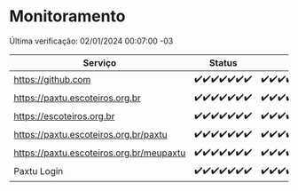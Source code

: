 # Monitoramento

Última verificação: 02/01/2024 00:07:00 -03

|Serviço|Status|Últimas 24h|
|---|---|---|
|https://github.com|<span title="2023-12-26: OK=24">✔️</span><span title="2023-12-27: OK=24">✔️</span><span title="2023-12-28: OK=24">✔️</span><span title="2023-12-29: OK=24">✔️</span><span title="2023-12-30: OK=24">✔️</span><span title="2023-12-31: OK=24">✔️</span><span title="2024-01-01: OK=3">✔️</span>|<span title="01/01/2024 00:07:00 -03 : 200">✔️</span><span title="01/01/2024 01:08:00 -03 : 200">✔️</span><span title="01/01/2024 02:06:00 -03 : 200">✔️</span><span title="01/01/2024 03:09:00 -03 : 200">✔️</span><span title="01/01/2024 04:06:00 -03 : 200">✔️</span><span title="01/01/2024 05:09:00 -03 : 200">✔️</span><span title="01/01/2024 06:07:00 -03 : 200">✔️</span><span title="01/01/2024 07:06:00 -03 : 200">✔️</span><span title="01/01/2024 08:04:00 -03 : 200">✔️</span><span title="01/01/2024 09:11:00 -03 : 200">✔️</span><span title="01/01/2024 10:08:00 -03 : 200">✔️</span><span title="01/01/2024 11:05:00 -03 : 200">✔️</span><span title="01/01/2024 12:06:00 -03 : 200">✔️</span><span title="01/01/2024 13:07:00 -03 : 200">✔️</span><span title="01/01/2024 14:04:00 -03 : 200">✔️</span><span title="01/01/2024 15:08:00 -03 : 200">✔️</span><span title="01/01/2024 16:03:00 -03 : 200">✔️</span><span title="01/01/2024 17:06:00 -03 : 200">✔️</span><span title="01/01/2024 18:04:00 -03 : 200">✔️</span><span title="01/01/2024 19:04:00 -03 : 200">✔️</span><span title="01/01/2024 20:05:00 -03 : 200">✔️</span><span title="01/01/2024 21:30:00 -03 : 200">✔️</span><span title="01/01/2024 22:46:00 -03 : 200">✔️</span><span title="01/01/2024 23:20:00 -03 : 200">✔️</span><span title="02/01/2024 00:07:00 -03 : 200">✔️</span>|
|https://paxtu.escoteiros.org.br|<span title="2023-12-26: OK=24">✔️</span><span title="2023-12-27: OK=24">✔️</span><span title="2023-12-28: OK=24">✔️</span><span title="2023-12-29: OK=24">✔️</span><span title="2023-12-30: OK=24">✔️</span><span title="2023-12-31: OK=24">✔️</span><span title="2024-01-01: OK=3">✔️</span>|<span title="01/01/2024 00:07:00 -03 : 200">✔️</span><span title="01/01/2024 01:08:00 -03 : 200">✔️</span><span title="01/01/2024 02:06:00 -03 : 200">✔️</span><span title="01/01/2024 03:09:00 -03 : 200">✔️</span><span title="01/01/2024 04:06:00 -03 : 200">✔️</span><span title="01/01/2024 05:09:00 -03 : 200">✔️</span><span title="01/01/2024 06:07:00 -03 : 200">✔️</span><span title="01/01/2024 07:06:00 -03 : 200">✔️</span><span title="01/01/2024 08:04:00 -03 : 200">✔️</span><span title="01/01/2024 09:11:00 -03 : 200">✔️</span><span title="01/01/2024 10:08:00 -03 : 200">✔️</span><span title="01/01/2024 11:05:00 -03 : 200">✔️</span><span title="01/01/2024 12:06:00 -03 : 200">✔️</span><span title="01/01/2024 13:07:00 -03 : 200">✔️</span><span title="01/01/2024 14:04:00 -03 : 200">✔️</span><span title="01/01/2024 15:08:00 -03 : 200">✔️</span><span title="01/01/2024 16:03:00 -03 : 200">✔️</span><span title="01/01/2024 17:06:00 -03 : 200">✔️</span><span title="01/01/2024 18:04:00 -03 : 200">✔️</span><span title="01/01/2024 19:04:00 -03 : 200">✔️</span><span title="01/01/2024 20:05:00 -03 : 200">✔️</span><span title="01/01/2024 21:30:00 -03 : 200">✔️</span><span title="01/01/2024 22:46:00 -03 : 200">✔️</span><span title="01/01/2024 23:20:00 -03 : 200">✔️</span><span title="02/01/2024 00:07:00 -03 : 200">✔️</span>|
|https://escoteiros.org.br|<span title="2023-12-26: OK=24">✔️</span><span title="2023-12-27: OK=24">✔️</span><span title="2023-12-28: OK=24">✔️</span><span title="2023-12-29: OK=24">✔️</span><span title="2023-12-30: OK=24">✔️</span><span title="2023-12-31: OK=24">✔️</span><span title="2024-01-01: OK=3">✔️</span>|<span title="01/01/2024 00:07:00 -03 : 200">✔️</span><span title="01/01/2024 01:08:00 -03 : 200">✔️</span><span title="01/01/2024 02:06:00 -03 : 200">✔️</span><span title="01/01/2024 03:09:00 -03 : 200">✔️</span><span title="01/01/2024 04:06:00 -03 : 200">✔️</span><span title="01/01/2024 05:09:00 -03 : 200">✔️</span><span title="01/01/2024 06:07:00 -03 : 200">✔️</span><span title="01/01/2024 07:06:00 -03 : 200">✔️</span><span title="01/01/2024 08:04:00 -03 : 200">✔️</span><span title="01/01/2024 09:11:00 -03 : 200">✔️</span><span title="01/01/2024 10:08:00 -03 : 200">✔️</span><span title="01/01/2024 11:05:00 -03 : 200">✔️</span><span title="01/01/2024 12:06:00 -03 : 200">✔️</span><span title="01/01/2024 13:07:00 -03 : 200">✔️</span><span title="01/01/2024 14:04:00 -03 : 200">✔️</span><span title="01/01/2024 15:08:00 -03 : 200">✔️</span><span title="01/01/2024 16:03:00 -03 : 200">✔️</span><span title="01/01/2024 17:06:00 -03 : 200">✔️</span><span title="01/01/2024 18:04:00 -03 : 200">✔️</span><span title="01/01/2024 19:04:00 -03 : 200">✔️</span><span title="01/01/2024 20:05:00 -03 : 200">✔️</span><span title="01/01/2024 21:30:00 -03 : 200">✔️</span><span title="01/01/2024 22:46:00 -03 : 200">✔️</span><span title="01/01/2024 23:20:00 -03 : 200">✔️</span><span title="02/01/2024 00:07:00 -03 : 200">✔️</span>|
|https://paxtu.escoteiros.org.br/paxtu|<span title="2023-12-26: OK=24">✔️</span><span title="2023-12-27: OK=24">✔️</span><span title="2023-12-28: OK=24">✔️</span><span title="2023-12-29: OK=24">✔️</span><span title="2023-12-30: OK=24">✔️</span><span title="2023-12-31: OK=24">✔️</span><span title="2024-01-01: OK=3">✔️</span>|<span title="01/01/2024 00:07:00 -03 : 200">✔️</span><span title="01/01/2024 01:08:00 -03 : 200">✔️</span><span title="01/01/2024 02:06:00 -03 : 200">✔️</span><span title="01/01/2024 03:09:00 -03 : 200">✔️</span><span title="01/01/2024 04:06:00 -03 : 200">✔️</span><span title="01/01/2024 05:09:00 -03 : 200">✔️</span><span title="01/01/2024 06:07:00 -03 : 200">✔️</span><span title="01/01/2024 07:06:00 -03 : 200">✔️</span><span title="01/01/2024 08:04:00 -03 : 200">✔️</span><span title="01/01/2024 09:11:00 -03 : 200">✔️</span><span title="01/01/2024 10:08:00 -03 : 200">✔️</span><span title="01/01/2024 11:05:00 -03 : 200">✔️</span><span title="01/01/2024 12:06:00 -03 : 200">✔️</span><span title="01/01/2024 13:07:00 -03 : 200">✔️</span><span title="01/01/2024 14:04:00 -03 : 200">✔️</span><span title="01/01/2024 15:08:00 -03 : 200">✔️</span><span title="01/01/2024 16:03:00 -03 : 200">✔️</span><span title="01/01/2024 17:06:00 -03 : 200">✔️</span><span title="01/01/2024 18:04:00 -03 : 200">✔️</span><span title="01/01/2024 19:04:00 -03 : 200">✔️</span><span title="01/01/2024 20:06:00 -03 : 200">✔️</span><span title="01/01/2024 21:30:00 -03 : 200">✔️</span><span title="01/01/2024 22:46:00 -03 : 200">✔️</span><span title="01/01/2024 23:20:00 -03 : 200">✔️</span><span title="02/01/2024 00:07:00 -03 : 200">✔️</span>|
|https://paxtu.escoteiros.org.br/meupaxtu|<span title="2023-12-26: OK=24">✔️</span><span title="2023-12-27: OK=24">✔️</span><span title="2023-12-28: OK=24">✔️</span><span title="2023-12-29: OK=24">✔️</span><span title="2023-12-30: OK=24">✔️</span><span title="2023-12-31: OK=24">✔️</span><span title="2024-01-01: OK=3">✔️</span>|<span title="01/01/2024 00:07:00 -03 : 200">✔️</span><span title="01/01/2024 01:08:00 -03 : 200">✔️</span><span title="01/01/2024 02:06:00 -03 : 200">✔️</span><span title="01/01/2024 03:09:00 -03 : 200">✔️</span><span title="01/01/2024 04:06:00 -03 : 200">✔️</span><span title="01/01/2024 05:09:00 -03 : 200">✔️</span><span title="01/01/2024 06:07:00 -03 : 200">✔️</span><span title="01/01/2024 07:06:00 -03 : 200">✔️</span><span title="01/01/2024 08:04:00 -03 : 200">✔️</span><span title="01/01/2024 09:11:00 -03 : 200">✔️</span><span title="01/01/2024 10:08:00 -03 : 200">✔️</span><span title="01/01/2024 11:05:00 -03 : 200">✔️</span><span title="01/01/2024 12:06:00 -03 : 200">✔️</span><span title="01/01/2024 13:07:00 -03 : 200">✔️</span><span title="01/01/2024 14:04:00 -03 : 200">✔️</span><span title="01/01/2024 15:08:00 -03 : 200">✔️</span><span title="01/01/2024 16:03:00 -03 : 200">✔️</span><span title="01/01/2024 17:06:00 -03 : 200">✔️</span><span title="01/01/2024 18:04:00 -03 : 200">✔️</span><span title="01/01/2024 19:04:00 -03 : 200">✔️</span><span title="01/01/2024 20:06:00 -03 : 200">✔️</span><span title="01/01/2024 21:30:00 -03 : 200">✔️</span><span title="01/01/2024 22:46:00 -03 : 200">✔️</span><span title="01/01/2024 23:20:00 -03 : 200">✔️</span><span title="02/01/2024 00:07:00 -03 : 200">✔️</span>|
|Paxtu Login|<span title="2023-12-26: OK=24">✔️</span><span title="2023-12-27: OK=24">✔️</span><span title="2023-12-28: OK=24">✔️</span><span title="2023-12-29: OK=24">✔️</span><span title="2023-12-30: OK=24">✔️</span><span title="2023-12-31: OK=24">✔️</span><span title="2024-01-01: OK=3">✔️</span>|<span title="01/01/2024 00:07:00 -03 : 200">✔️</span><span title="01/01/2024 01:08:00 -03 : 200">✔️</span><span title="01/01/2024 02:06:00 -03 : 200">✔️</span><span title="01/01/2024 03:09:00 -03 : 200">✔️</span><span title="01/01/2024 04:06:00 -03 : 200">✔️</span><span title="01/01/2024 05:09:00 -03 : 200">✔️</span><span title="01/01/2024 06:07:00 -03 : 200">✔️</span><span title="01/01/2024 07:06:00 -03 : 200">✔️</span><span title="01/01/2024 08:04:00 -03 : 200">✔️</span><span title="01/01/2024 09:11:00 -03 : 200">✔️</span><span title="01/01/2024 10:08:00 -03 : 200">✔️</span><span title="01/01/2024 11:05:00 -03 : 200">✔️</span><span title="01/01/2024 12:06:00 -03 : 200">✔️</span><span title="01/01/2024 13:07:00 -03 : 200">✔️</span><span title="01/01/2024 14:04:00 -03 : 200">✔️</span><span title="01/01/2024 15:08:00 -03 : 200">✔️</span><span title="01/01/2024 16:03:00 -03 : 200">✔️</span><span title="01/01/2024 17:06:00 -03 : 200">✔️</span><span title="01/01/2024 18:04:00 -03 : 200">✔️</span><span title="01/01/2024 19:04:00 -03 : 200">✔️</span><span title="01/01/2024 20:06:00 -03 : 200">✔️</span><span title="01/01/2024 21:30:00 -03 : 200">✔️</span><span title="01/01/2024 22:46:00 -03 : 200">✔️</span><span title="01/01/2024 23:20:00 -03 : 200">✔️</span><span title="02/01/2024 00:07:00 -03 : 200">✔️</span>|
